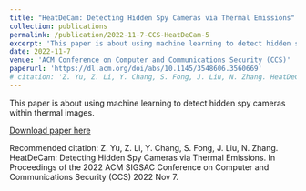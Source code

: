 ```yaml
---
title: "HeatDeCam: Detecting Hidden Spy Cameras via Thermal Emissions"
collection: publications
permalink: /publication/2022-11-7-CCS-HeatDeCam-5
excerpt: 'This paper is about using machine learning to detect hidden spy cameras within thermal images.'
date: 2022-11-7
venue: 'ACM Conference on Computer and Communications Security (CCS)'
paperurl: 'https://dl.acm.org/doi/abs/10.1145/3548606.3560669'
# citation: 'Z. Yu, Z. Li, Y. Chang, S. Fong, J. Liu, N. Zhang. HeatDeCam: Detecting Hidden Spy Cameras via Thermal Emissions. In Proceedings of the 2022 ACM SIGSAC Conference on Computer and Communications Security (CCS) 2022 Nov 7.'
---
```

This paper is about using machine learning to detect hidden spy cameras within thermal images.

[Download paper here](https://dl.acm.org/doi/abs/10.1145/3548606.3560669)

Recommended citation: Z. Yu, Z. Li, Y. Chang, S. Fong, J. Liu, N. Zhang. HeatDeCam: Detecting Hidden Spy Cameras via Thermal Emissions. In Proceedings of the 2022 ACM SIGSAC Conference on Computer and Communications Security (CCS) 2022 Nov 7.

